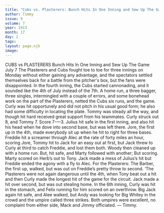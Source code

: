 ```yaml
---
title: "Cubs vs. Plasterers: Bunch Hits In One Inning and Sew Up The Game"
author: Timmy
issue: 9
volume: 7
year: 1913
month: 17
day: 2
tags:
layout: page.njk
image:
---
```

CUBS vs PLASTERERS    Bunch Hits In One Inning and Sew Up The Game    July 7    The Plasterers and Cubs fought toe to toe for three innings on Monday without either gaining any advantage, and the spectators settled themselves back for a battle from the pitcher's box, but the fans were disappointed. In the fourth inning, the Cubs started cannonading, and it sounded like the 4th of July instead of the 7th. A home run, a three bagger, three singles, intermingled with a couple of errors, and some bonehead work on the part of the Plasterers, netted the Cubs six runs, and the game. Curly was hit opportunely and did not pitch in his usual good form; he also had some difficulty in locating the plate. Tommy was steady all the way, and though hit hard received great support from his teammates. Curly struck out 8, and Tommy 7. Score 7-—3.    Julius hit safe in the first inning, and also hit his head when he dove into second base, but was left there. Jore, the first up in the 4th, made everybody sit up when he hit to right for three bases. Freddie hit a screamer through Alec at the rate of forty miles an hour, scoring Jore, Tommy hit to Jack for an easy out at first, but Jack threw to Curly at third to catch Freddie, and lost them both. Woody then cleaned up with a home run. But, hit safe, and Marty followed with another; But scoring. Marty scored on Herb’s out to Tony. Jack made a mess of Julius’s hit but Freddie ended the agony with a fly to Alec.    For the Plasterers: The Barber, the first up, walked, but was out on Freddie’s pretty throw to second. ‘The Plasterers were not again dangerous until the 4th, when Tony beat out a hit and then Curly made the longest hit of the game for the circuit. Jack made a hit over second, but was out stealing home. In the 6th inning, Curly was hit in the stomach, and Felix running for him scored on an overthrow. Big Jack again hit safe, and Alee walked, but Andy was looking for Big Whitey in the crowd and the umpire called three strikes. Both umpires were excellent, no complaint from either side, Mack and Jimmy officiated. — Timmy.    


